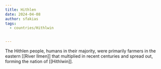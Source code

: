 ```yaml
---
title: Hithlen
date: 2024-04-08
author: sfakias
tags:
  - countries/Hithlwin

 
---
```


The Hithlen people, humans in their majority, were primarily farmers in the eastern [[River Ilmen]] that multiplied in recent centuries and spread out, forming the nation of [[Hithlwin]].